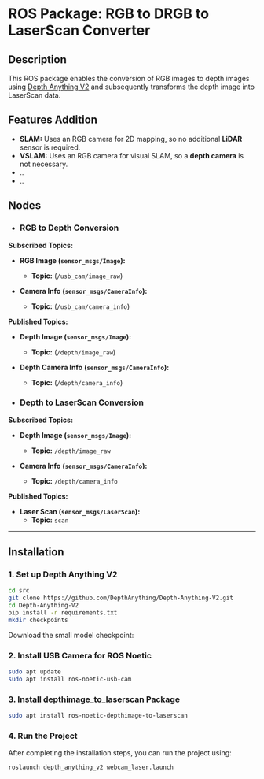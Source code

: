 # ROS Package: RGB to DRGB to LaserScan Converter

## Description
This ROS package enables the conversion of RGB images to depth images using [Depth Anything V2](https://github.com/DepthAnything/Depth-Anything-V2) and subsequently transforms the depth image into LaserScan data.

## Features Addition
- **SLAM:** Uses an RGB camera for 2D mapping, so no additional **LiDAR** sensor is required.
- **VSLAM:** Uses an RGB camera for visual SLAM, so a **depth camera** is not necessary.
- ..
- ..


## Nodes

- ### RGB to Depth Conversion

**Subscribed Topics:**
- **RGB Image (`sensor_msgs/Image`):**
  - **Topic:** (`/usb_cam/image_raw`)

- **Camera Info (`sensor_msgs/CameraInfo`):**
  - **Topic:** (`/usb_cam/camera_info`)

**Published Topics:**
- **Depth Image (`sensor_msgs/Image`):**
  - **Topic:** (`/depth/image_raw`)

- **Depth Camera Info (`sensor_msgs/CameraInfo`):**
  - **Topic:** (`/depth/camera_info`)

- ### Depth to LaserScan Conversion

**Subscribed Topics:**
- **Depth Image (`sensor_msgs/Image`):**
  - **Topic:** `/depth/image_raw`

- **Camera Info (`sensor_msgs/CameraInfo`):**
  - **Topic:** `/depth/camera_info`

**Published Topics:**
- **Laser Scan (`sensor_msgs/LaserScan`):**
  - **Topic:** `scan`

---
## Installation

### 1. Set up Depth Anything V2

```bash
cd src
git clone https://github.com/DepthAnything/Depth-Anything-V2.git
cd Depth-Anything-V2
pip install -r requirements.txt
mkdir checkpoints
```

Download the small model checkpoint:

### 2. Install USB Camera for ROS Noetic

```bash
sudo apt update
sudo apt install ros-noetic-usb-cam
```

### 3. Install depthimage_to_laserscan Package

```bash
sudo apt install ros-noetic-depthimage-to-laserscan
```

### 4. Run the Project

After completing the installation steps, you can run the project using:

```bash
roslaunch depth_anything_v2 webcam_laser.launch
```

